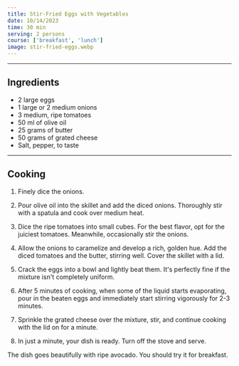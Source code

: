 ```yaml
---
title: Stir-Fried Eggs with Vegetables
date: 10/14/2023
time: 30 min
serving: 2 persons
course: ['breakfast', 'lunch']
image: stir-fried-eggs.webp
---
```


---

## Ingredients

- 2 large eggs
- 1 large or 2 medium onions
- 3 medium, ripe tomatoes
- 50 ml of olive oil
- 25 grams of butter
- 50 grams of grated cheese
- Salt, pepper, to taste

---

## Cooking

1. Finely dice the onions.

2. Pour olive oil into the skillet and add the diced onions.
   Thoroughly stir with a spatula and cook over medium heat.

3. Dice the ripe tomatoes into small cubes. For the best flavor, opt for the juiciest tomatoes.
   Meanwhile, occasionally stir the onions.

4. Allow the onions to caramelize and develop a rich, golden hue. Add the diced tomatoes and the butter,
   stirring well. Cover the skillet with a lid.

5. Crack the eggs into a bowl and lightly beat them.
   It's perfectly fine if the mixture isn't completely uniform.

6. After 5 minutes of cooking, when some of the liquid starts evaporating, pour in the beaten eggs
   and immediately start stirring vigorously for 2-3 minutes.

7. Sprinkle the grated cheese over the mixture, stir,
   and continue cooking with the lid on for a minute.

8. In just a minute, your dish is ready. Turn off the stove and serve.

The dish goes beautifully with ripe avocado. You should try it for breakfast.
